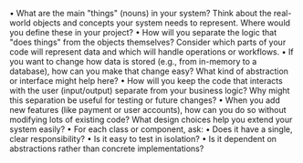﻿•	What are the main "things" (nouns) in your system?
Think about the real-world objects and concepts your system needs to represent. Where would you define these in your project?
•	How will you separate the logic that "does things" from the objects themselves?
Consider which parts of your code will represent data and which will handle operations or workflows.
•	If you want to change how data is stored (e.g., from in-memory to a database), how can you make that change easy?
What kind of abstraction or interface might help here?
•	How will you keep the code that interacts with the user (input/output) separate from your business logic?
Why might this separation be useful for testing or future changes?
•	When you add new features (like payment or user accounts), how can you do so without modifying lots of existing code?
What design choices help you extend your system easily?
•	For each class or component, ask:
•	Does it have a single, clear responsibility?
•	Is it easy to test in isolation?
•	Is it dependent on abstractions rather than concrete implementations?